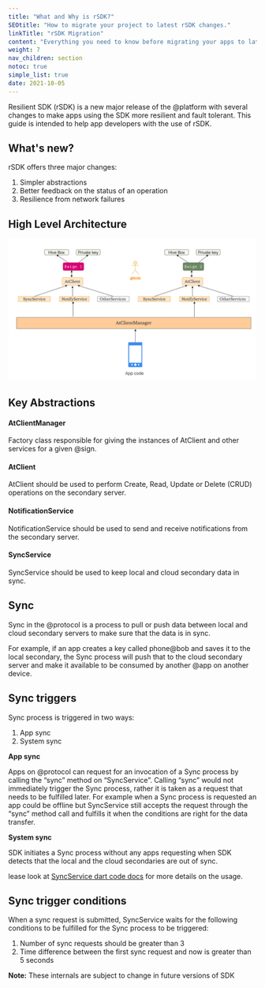```yaml
---
title: "What and Why is rSDK?"
SEOtitle: "How to migrate your project to latest rSDK changes."
linkTitle: "rSDK Migration"
content: "Everything you need to know before migrating your apps to latest rSDK changes."
weight: 7
nav_children: section
notoc: true
simple_list: true
date: 2021-10-05
---
```


Resilient SDK (rSDK) is a new major release of the @platform with several
changes to make apps using the SDK more resilient and fault tolerant.  This
guide is intended to help app developers with the use of rSDK.


## What's new?

rSDK offers three major changes:

1. Simpler abstractions
2. Better feedback on the status of an operation
3. Resilience from network failures

## High Level Architecture ##

![high level architecture](/rSDK/high_level_architecture.png)

## Key Abstractions ##

#### **AtClientManager** ####
Factory class responsible for giving the instances of AtClient and other
services for a given @sign.

#### **AtClient** ####
AtClient should be used to perform Create, Read, Update or Delete (CRUD)
operations on the secondary server.

#### **NotificationService** ####
NotificationService should be used to send and receive notifications from
the secondary server.

#### **SyncService** ####
SyncService should be used to keep local and cloud secondary data in sync.


## Sync

Sync in the @protocol is a process to pull or push data between local and
cloud secondary servers to make sure that the data is in sync.

For example, if an app creates a key called phone@bob and saves it to the
local secondary, the Sync process will push that to the cloud secondary server
and make it available to be consumed by another @app on another device.

## Sync triggers

Sync process is triggered in two ways:

1. App sync
2. System sync

**App sync**

Apps on @protocol can request for an invocation of a Sync process by calling
the “sync” method on “SyncService”.  Calling “sync” would not immediately
trigger the Sync process, rather it is taken as a request that needs to be
fulfilled later. For example when a Sync process is requested an app could be
offline but SyncService still accepts the request through the “sync” method
call and fulfills it when the conditions are right for the data transfer.

**System sync**

SDK initiates a Sync process without any apps requesting when SDK detects
that the local and the cloud secondaries are out of sync. 

lease look at [SyncService dart code docs](https://github.com/atsign-foundation/at_client_sdk/blob/trunk/at_client/lib/src/service/sync_service.dart) for more details on the usage.


## Sync trigger conditions

When a sync request is submitted, SyncService waits for the following
conditions to be fulfilled for the Sync process to be triggered:

1. Number of sync requests should be greater than 3
2. Time difference between the first sync request and now is greater than 5 seconds

**Note:** These internals are subject to change in future versions of SDK
